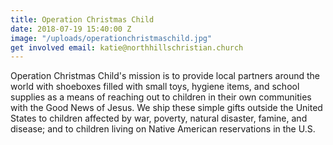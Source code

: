 ```yaml
---
title: Operation Christmas Child
date: 2018-07-19 15:40:00 Z
image: "/uploads/operationchristmaschild.jpg"
get involved email: katie@northhillschristian.church
---
```


Operation Christmas Child's mission is to provide local partners around the world with shoeboxes filled with small toys, hygiene items, and school supplies as a means of reaching out to children in their own communities with the Good News of Jesus. We ship these simple gifts outside the United States to children affected by war, poverty, natural disaster, famine, and disease; and to children living on Native American reservations in the U.S.
